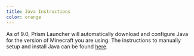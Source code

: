 ```yaml
---
title: Java Instructions
color: orange
---
```


As of 9.0, Prism Launcher will automatically download and configure Java for the version of Minecraft you are using. The instructions to manually setup and install Java can be found [here](https://prismlauncher.org/wiki/getting-started/installing-java/).
